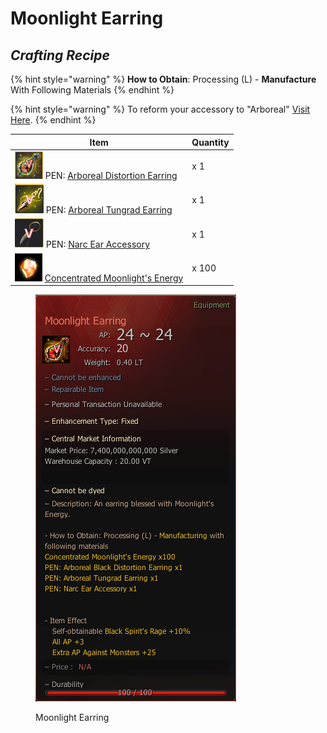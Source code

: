 # Moonlight Earring

## _Crafting Recipe_

{% hint style="warning" %}
**How to Obtain**: Processing (L) - **Manufacture** With Following Materials
{% endhint %}

{% hint style="warning" %}
To reform your accessory to "Arboreal" [Visit Here](../../custom-items-recipes/accessory-change-item.md).
{% endhint %}

| Item                                                                                                                                                 | Quantity |
| ---------------------------------------------------------------------------------------------------------------------------------------------------- | -------- |
| ![](../../../.gitbook/assets/图片12.png) PEN: [Arboreal Distortion Earring](https://bdocodex.com/us/item/11871/#5)                                     | x 1      |
| ![](../../../.gitbook/assets/图片11.png) PEN: [Arboreal Tungrad Earring](https://bdocodex.com/us/item/550904/#5)                                       | x 1      |
| ![](../../../.gitbook/assets/图片13.png) PEN: [Narc Ear Accessory](https://bdocodex.com/us/item/550802/#5)                                             | x 1      |
| ![](../../../.gitbook/assets/QQ截图20221102192008.png) [Concentrated Moonlight's Energy](../../custom-items-recipes/concentrated-moonlights-energy.md) | x 100    |

<figure><img src="../../../.gitbook/assets/QQ截图20221102003549.png" alt=""><figcaption><p>Moonlight Earring</p></figcaption></figure>
